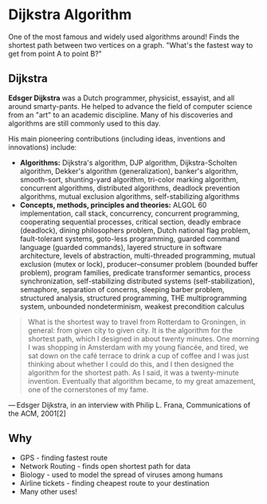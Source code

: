 # Dijkstra Algorithm

One of the most famous and widely used algorithms around! Finds the shortest path between two vertices on a graph. "What's the fastest way to get from point A to point B?"

## Dijkstra

**Edsger Dijkstra** was a Dutch programmer, physicist, essayist, and all around smarty-pants. He helped to advance the field of computer science from an "art" to an academic discipline. Many of his discoveries and algorithms are still commonly used to this day.

His main pioneering contributions (including ideas, inventions and innovations) include:

- **Algorithms:** Dijkstra's algorithm, DJP algorithm, Dijkstra-Scholten algorithm, Dekker's algorithm (generalization), banker's algorithm, smooth-sort, shunting-yard algorithm, tri-color marking algorithm, concurrent algorithms, distributed algorithms, deadlock prevention algorithms, mutual exclusion algorithms, self-stabilizing algorithms
- **Concepts, methods, principles and theories:** ALGOL 60 implementation, call stack, concurrency, concurrent programming, cooperating sequential processes, critical section, deadly embrace (deadlock), dining philosophers problem, Dutch national flag problem, fault-tolerant systems, goto-less programming, guarded command language (guarded commands), layered structure in software architecture, levels of abstraction, multi-threaded programming, mutual exclusion (mutex or lock), producer–consumer problem (bounded buffer problem), program families, predicate transformer semantics, process synchronization, self-stabilizing distributed systems (self-stabilization), semaphore, separation of concerns, sleeping barber problem, structured analysis, structured programming, THE multiprogramming system, unbounded nondeterminism, weakest precondition calculus

> What is the shortest way to travel from Rotterdam to Groningen, in general: from given city to given city. It is the algorithm for the shortest path, which I designed in about twenty minutes. One morning I was shopping in Amsterdam with my young fiancée, and tired, we sat down on the café terrace to drink a cup of coffee and I was just thinking about whether I could do this, and I then designed the algorithm for the shortest path. As I said, it was a twenty-minute invention. Eventually that algorithm became, to my great amazement, one of the cornerstones of my fame.

— Edsger Dijkstra, in an interview with Philip L. Frana, Communications of the ACM, 2001[2]


## Why

- GPS - finding fastest route
- Network Routing - finds open shortest path for data
- Biology - used to model the spread of viruses among humans
- Airline tickets - finding cheapest route to your destination
- Many other uses!